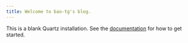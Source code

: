 ```yaml
---
title: Welcome to bao-tg's blog.
---
```


This is a blank Quartz installation.
See the [documentation](https://quartz.jzhao.xyz) for how to get started.
